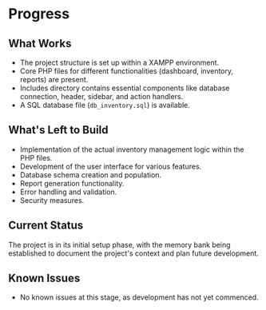# Progress

## What Works

- The project structure is set up within a XAMPP environment.
- Core PHP files for different functionalities (dashboard, inventory, reports) are present.
- Includes directory contains essential components like database connection, header, sidebar, and action handlers.
- A SQL database file (`db_inventory.sql`) is available.

## What's Left to Build

- Implementation of the actual inventory management logic within the PHP files.
- Development of the user interface for various features.
- Database schema creation and population.
- Report generation functionality.
- Error handling and validation.
- Security measures.

## Current Status

The project is in its initial setup phase, with the memory bank being established to document the project's context and plan future development.

## Known Issues

- No known issues at this stage, as development has not yet commenced.
